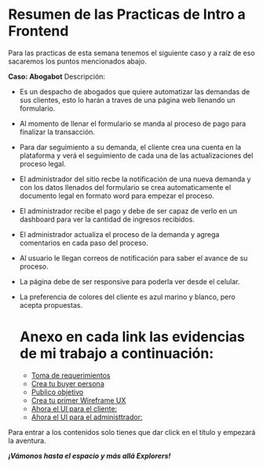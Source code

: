 # Resumen de las Practicas de Intro a Frontend

Para las practicas de esta semana tenemos el siguiente caso y a raíz de eso sacaremos los puntos mencionados abajo.

**Caso: Abogabot** Descripción:

- Es un despacho de abogados que quiere automatizar las demandas de sus clientes, esto lo harán a traves de una página web llenando un formulario.
- Al momento de llenar el formulario se manda al proceso de pago para finalizar la transacción.
- Para dar seguimiento a su demanda, el cliente crea una cuenta en la plataforma y verá el seguimiento de cada una de las actualizaciones del proceso legal.
- El administrador del sitio recbe la notificación de una nueva demanda y con los datos llenados del formulario se crea automaticamente el documento legal en formato word para empezar el proceso.
- El administrador recibe el pago y debe de ser capaz de verlo en un dashboard para ver la cantidad de ingresos recibidos.
- El administrador actualiza el proceso de la demanda y agrega comentarios en cada paso del proceso.
- Al usuario le llegan correos de notificación para saber el avance de su proceso.
- La página debe de ser responsive para poderla ver desde el celular.
- La preferencia de colores del cliente es azul marino y blanco, pero acepta propuestas.

  
  # Anexo en cada link las evidencias de mi trabajo a continuación:
  - [Toma de requerimientos](https://github.com/SaraiMontesV/Mision-frontend/blob/main/01-Intro/1.-Requerimientos.doc)
  - [Crea tu buyer persona](https://miro.com/app/board/uXjVOKijaj8=/?invite_link_id=299657378798)
  - [Publico objetivo](https://miro.com/app/board/uXjVOK7GA0k=/?invite_link_id=935235274225)
  - [Crea tu primer Wireframe UX](https://miro.com/app/board/uXjVOK7aqcA=/?invite_link_id=161933052288)
  - [Ahora el UI para el cliente:](https://www.figma.com/file/qjUZeUgC7iWBkDBCRRwgEI/Abogabot?node-id=0%3A1)
  - [Ahora el UI para el administtrador:](https://www.figma.com/file/IJ8CIbVwOFyNGKlML6W6Bw/Wireframing-in-Figma?node-id=0%3A1)

Para entrar a los contenidos solo tienes que dar click en el título y empezará la aventura.

**_¡Vámonos hasta el espacio y más allá Explorers!_**
